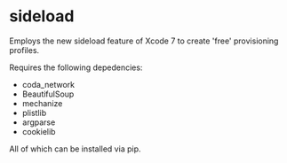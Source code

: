 # sideload
Employs the new sideload feature of Xcode 7 to create 'free' provisioning profiles.

Requires the following depedencies:
 - coda_network
 - BeautifulSoup
 - mechanize
 - plistlib
 - argparse
 - cookielib
 
All of which can be installed via pip.

